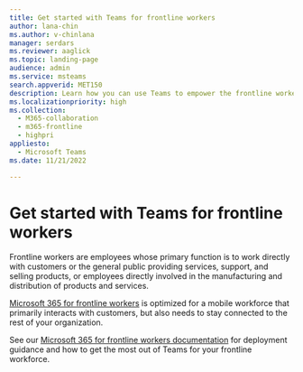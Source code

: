 ```yaml
---
title: Get started with Teams for frontline workers
author: lana-chin
ms.author: v-chinlana
manager: serdars
ms.reviewer: aaglick
ms.topic: landing-page
audience: admin
ms.service: msteams
search.appverid: MET150
description: Learn how you can use Teams to empower the frontline workers in your organization.
ms.localizationpriority: high
ms.collection: 
  - M365-collaboration
  - m365-frontline
  - highpri
appliesto: 
  - Microsoft Teams
ms.date: 11/21/2022

---
```


# Get started with Teams for frontline workers

Frontline workers are employees whose primary function is to work directly with customers or the general public providing services, support, and selling products, or employees directly involved in the manufacturing and distribution of products and services.

[Microsoft 365 for frontline workers](https://www.microsoft.com/microsoft-365/enterprise/frontline) is optimized for a mobile workforce that primarily interacts with customers, but also needs to stay connected to the rest of your organization.

See our [Microsoft 365 for frontline workers documentation](/microsoft-365/frontline) for deployment guidance and how to get the most out of Teams for your frontline workforce.
